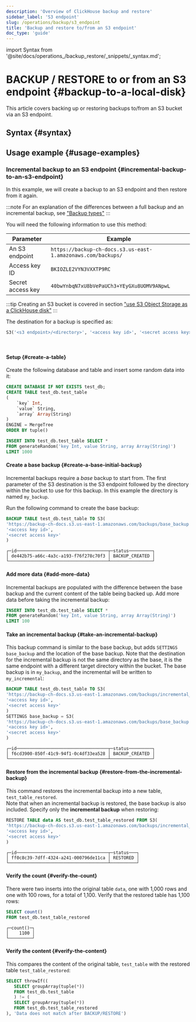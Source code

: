```yaml
---
description: 'Overview of ClickHouse backup and restore'
sidebar_label: 'S3 endpoint'
slug: /operations/backup/s3_endpoint
title: 'Backup and restore to/from an S3 endpoint'
doc_type: 'guide'
---
```


import Syntax from '@site/docs/operations_/backup_restore/_snippets/_syntax.md';

# BACKUP / RESTORE to or from an S3 endpoint {#backup-to-a-local-disk}

This article covers backing up or restoring backups to/from an S3 bucket
via an S3 endpoint.

## Syntax {#syntax}

<Syntax/>

## Usage example {#usage-examples}

### Incremental backup to an S3 endpoint {#incremental-backup-to-an-s3-endpoint}

In this example, we will create a backup to an S3 endpoint and then restore from it
again.

:::note
For an explanation of the differences between a full backup and an incremental
backup, see ["Backup types"](/operations/backup/overview/#backup-types)
:::

You will need the following information to use this method:

| Parameter         | Example                                                      |
|-------------------|--------------------------------------------------------------|
| An S3 endpoint    | `https://backup-ch-docs.s3.us-east-1.amazonaws.com/backups/` |
| Access key ID     | `BKIOZLE2VYN3VXXTP9RC`                                       |
| Secret access key | `40bwYnbqN7xU8bVePaUCh3+YEyGXu8UOMV9ANpwL`                   |

:::tip
Creating an S3 bucket is covered in section ["use S3 Object Storage as a ClickHouse disk"](/integrations/data-ingestion/s3/index.md#configuring-s3-for-clickhouse-use)
:::

The destination for a backup is specified as:

```sql
S3('<s3 endpoint>/<directory>', '<access key id>', '<secret access key>', '<extra_credentials>')
```
<br/>
<VerticalStepper headerLevel="h4">

#### Setup {#create-a-table}

Create the following database and table and insert some random data into it:

```sql
CREATE DATABASE IF NOT EXISTS test_db;
CREATE TABLE test_db.test_table
(
    `key` Int,
    `value` String,
    `array` Array(String)
)
ENGINE = MergeTree
ORDER BY tuple()
```

```sql
INSERT INTO test_db.test_table SELECT *
FROM generateRandom('key Int, value String, array Array(String)')
LIMIT 1000
```

#### Create a base backup {#create-a-base-initial-backup}

Incremental backups require a _base_ backup to start from. The first parameter of
the S3 destination is the S3 endpoint followed by the directory within the bucket
to use for this backup. In this example the directory is named `my_backup`.

Run the following command to create the base backup:

```sql
BACKUP TABLE test_db.test_table TO S3(
'https://backup-ch-docs.s3.us-east-1.amazonaws.com/backups/base_backup',
'<access key id>',
'<secret access key>'
)
```

```response
┌─id───────────────────────────────────┬─status─────────┐
│ de442b75-a66c-4a3c-a193-f76f278c70f3 │ BACKUP_CREATED │
└──────────────────────────────────────┴────────────────┘
```

#### Add more data {#add-more-data}

Incremental backups are populated with the difference between the base backup and
the current content of the table being backed up. Add more data before taking the
incremental backup:

```sql
INSERT INTO test_db.test_table SELECT *
FROM generateRandom('key Int, value String, array Array(String)')
LIMIT 100
```

#### Take an incremental backup {#take-an-incremental-backup}

This backup command is similar to the base backup, but adds `SETTINGS base_backup` and the location of the base backup.  Note that the destination for the incremental backup is not the same directory as the base, it is the same endpoint with a different target directory within the bucket.  The base backup is in `my_backup`, and the incremental will be written to `my_incremental`:

```sql
BACKUP TABLE test_db.test_table TO S3(
'https://backup-ch-docs.s3.us-east-1.amazonaws.com/backups/incremental_backup',
'<access key id>',
'<secret access key>'
)
SETTINGS base_backup = S3(
'https://backup-ch-docs.s3.us-east-1.amazonaws.com/backups/base_backup',
'<access key id>',
'<secret access key>'
)
```

```response
┌─id───────────────────────────────────┬─status─────────┐
│ f6cd3900-850f-41c9-94f1-0c4df33ea528 │ BACKUP_CREATED │
└──────────────────────────────────────┴────────────────┘
```

#### Restore from the incremental backup {#restore-from-the-incremental-backup}

This command restores the incremental backup into a new table, `test_table_restored`.  
Note that when an incremental backup is restored, the base backup is also included. 
Specify only the **incremental backup** when restoring:

```sql
RESTORE TABLE data AS test_db.test_table_restored FROM S3(
'https://backup-ch-docs.s3.us-east-1.amazonaws.com/backups/incremental_backup',
'<access key id>',
'<secret access key>'
)
```

```response
┌─id───────────────────────────────────┬─status───┐
│ ff0c8c39-7dff-4324-a241-000796de11ca │ RESTORED │
└──────────────────────────────────────┴──────────┘
```

#### Verify the count {#verify-the-count}

There were two inserts into the original table `data`, one with 1,000 rows and one with 100 rows, for a total of 1,100. 
Verify that the restored table has 1,100 rows:

```sql
SELECT count()
FROM test_db.test_table_restored
```

```response
┌─count()─┐
│    1100 │
└─────────┘
```

#### Verify the content {#verify-the-content}

This compares the content of the original table, `test_table` with the restored table `test_table_restored`:

```sql
SELECT throwIf((
   SELECT groupArray(tuple(*))
   FROM test_db.test_table
   ) != (
   SELECT groupArray(tuple(*))
   FROM test_db.test_table_restored
), 'Data does not match after BACKUP/RESTORE')
```

</VerticalStepper>
